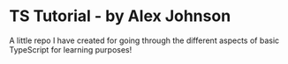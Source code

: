 # TS Tutorial - by Alex Johnson

A little repo I have created for going through the different aspects of basic TypeScript for learning purposes!